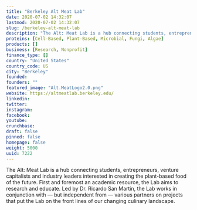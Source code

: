 ```yaml
---
title: "Berkeley Alt Meat Lab"
date: 2020-07-02 14:32:07
lastmod: 2020-07-02 14:32:07
slug: /berkeley-alt-meat-lab
description: "The Alt: Meat Lab is a hub connecting students, entrepreneurs, venture capitalists and industry leaders interested in creating the plant-based food of the future. First and foremost an academic resource, the Lab aims to research and educate. Led by Dr. Ricardo San Martin, the Lab works in conjunction with — but independent from — various partners on projects that put the Lab on the front lines of our changing culinary landscape."
proteins: [Cell-Based, Plant-Based, Microbial, Fungi, Algae]
products: []
business: [Research, Nonprofit]
finance_type: []
country: "United States"
country_code: US
city: "Berkeley"
founded: 
founders: ""
featured_image: "Alt.MeatLogo2.0.png"
website: https://altmeatlab.berkeley.edu/
linkedin: 
twitter: 
instagram: 
facebook: 
youtube: 
crunchbase: 
draft: false
pinned: false
homepage: false
weight: 5000
uuid: 7222
---
```

The Alt: Meat Lab is a hub connecting students, entrepreneurs, venture capitalists and industry leaders interested in creating the plant-based food of the future. First and foremost an academic resource, the Lab aims to research and educate. Led by Dr. Ricardo San Martin, the Lab works in conjunction with — but independent from — various partners on projects that put the Lab on the front lines of our changing culinary landscape.
